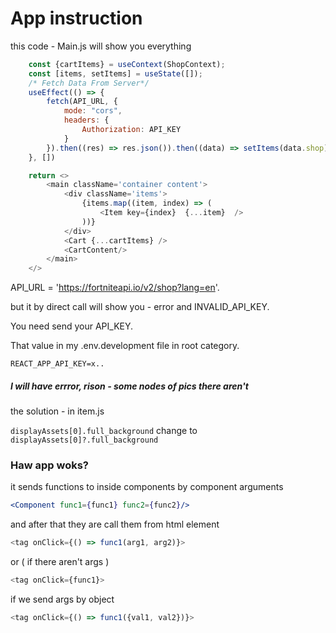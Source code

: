 # App instruction

this code - Main.js will show you everything

```js
    const {cartItems} = useContext(ShopContext);
    const [items, setItems] = useState([]);
    /* Fetch Data From Server*/
    useEffect(() => {
        fetch(API_URL, {
            mode: "cors",
            headers: {
                Authorization: API_KEY
            }
        }).then((res) => res.json()).then((data) => setItems(data.shop));
    }, [])

    return <>
        <main className='container content'>
            <div className='items'>
                {items.map((item, index) => (
                    <Item key={index}  {...item}  />
                ))}
            </div>
            <Cart {...cartItems} />
            <CartContent/>
        </main>
    </>
```


API_URL = 'https://fortniteapi.io/v2/shop?lang=en'.

but  it by direct call will show you - error and INVALID_API_KEY.

You need send your API_KEY.

That value in my .env.development file in root category.
```
REACT_APP_API_KEY=x..
```
##### I will have errror, rison - some nodes of pics there aren't 

the solution - in item.js

`displayAssets[0].full_background` change to `displayAssets[0]?.full_background`


### Haw app woks?

it sends functions to inside components by component arguments

```jsx
<Component func1={func1} func2={func2}/>
```

and after that they are call them from html element

```js
<tag onClick={() => func1(arg1, arg2)}>
```
or ( if there aren't args )
```js
<tag onClick={func1}>
```
if we send args by object
```js
<tag onClick={() => func1({val1, val2})}>
```
